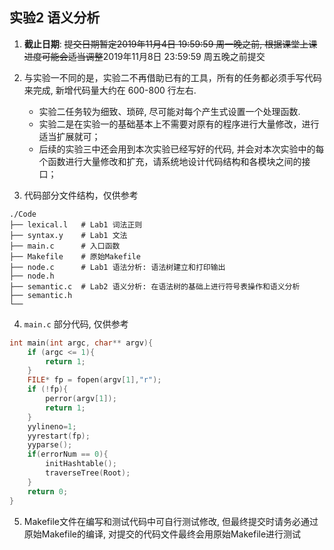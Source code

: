 ## 实验2 语义分析

1. **截止日期**: ~~提交日期暂定2019年11月4日 19:59:59 周一晚之前, 根据课堂上课进度可能会适当调整~~2019年11月8日 23:59:59 周五晚之前提交

2. 与实验一不同的是，实验二不再借助已有的工具，所有的任务都必须手写代码来完成, 新增代码量大约在 600-800 行左右.
    - 实验二任务较为细致、琐碎, 尽可能对每个产生式设置一个处理函数.
    - 实验二是在实验一的基础基本上不需要对原有的程序进行大量修改，进行适当扩展就可；
    - 后续的实验三中还会用到本次实验已经写好的代码, 并会对本次实验中的每个函数进行大量修改和扩充，请系统地设计代码结构和各模块之间的接口；

3. 代码部分文件结构，仅供参考
```
./Code
├── lexical.l   # Lab1 词法正则
├── syntax.y    # Lab1 文法
├── main.c      # 入口函数
├── Makefile    # 原始Makefile
├── node.c      # Lab1 语法分析: 语法树建立和打印输出
├── node.h
├── semantic.c  # Lab2 语义分析: 在语法树的基础上进行符号表操作和语义分析
├── semantic.h
└──
```

4. `main.c` 部分代码, 仅供参考
```c
int main(int argc, char** argv){
    if (argc <= 1){
        return 1;
    }
    FILE* fp = fopen(argv[1],"r");
    if (!fp){
        perror(argv[1]);
        return 1;
    }
    yylineno=1;
    yyrestart(fp);
    yyparse();
    if(errorNum == 0){
        initHashtable();
        traverseTree(Root);
    }
    return 0;
}
```

5. Makefile文件在编写和测试代码中可自行测试修改, 但最终提交时请务必通过原始Makefile的编译, 对提交的代码文件最终会用原始Makefile进行测试





